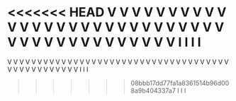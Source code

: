 <<<<<<< HEAD
V V V V V V V V V V V V V V V V V V V V V V V V V V V V V V V V V V V V V V V V V V I I I I
=======
V V V V V V V V V V V V V V V V V V V V V V V V V V V V V V V V V V V V V V V V V V V V V V V V V I I I
>>>>>>> 08bbb17dd77fa1a8361514b96d008a9b404337a7 I I I
